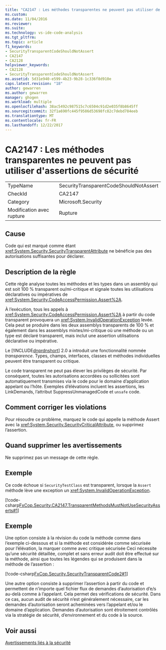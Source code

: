 ```yaml
---
title: "CA2147 : Les méthodes transparentes ne peuvent pas utiliser de sécurité déclare | Documents Microsoft"
ms.custom: 
ms.date: 11/04/2016
ms.reviewer: 
ms.suite: 
ms.technology: vs-ide-code-analysis
ms.tgt_pltfrm: 
ms.topic: article
f1_keywords:
- SecurityTransparentCodeShouldNotAssert
- CA2147
- CA2128
helpviewer_keywords:
- CA2128
- SecurityTransparentCodeShouldNotAssert
ms.assetid: 5d31e940-e599-4b23-9b28-1c336f8d910e
caps.latest.revision: "18"
author: gewarren
ms.author: gewarren
manager: ghogen
ms.workload: multiple
ms.openlocfilehash: 38ac5492c987515c7c6504c91d2e035f8b8645ff
ms.sourcegitcommit: 32f1a690fc445f9586d53698fc82c7debd784eeb
ms.translationtype: MT
ms.contentlocale: fr-FR
ms.lasthandoff: 12/22/2017
---
```

# <a name="ca2147-transparent-methods-may-not-use-security-asserts"></a>CA2147 : Les méthodes transparentes ne peuvent pas utiliser d'assertions de sécurité
|||  
|-|-|  
|TypeName|SecurityTransparentCodeShouldNotAssert|  
|CheckId|CA2147|  
|Category|Microsoft.Security|  
|Modification avec rupture|Rupture|  
  
## <a name="cause"></a>Cause  
 Code qui est marqué comme étant <xref:System.Security.SecurityTransparentAttribute> ne bénéficie pas des autorisations suffisantes pour déclarer.  
  
## <a name="rule-description"></a>Description de la règle  
 Cette règle analyse toutes les méthodes et les types dans un assembly qui est soit 100 % transparent ou/mi-critique et signale toutes les utilisations déclaratives ou impératives de <xref:System.Security.CodeAccessPermission.Assert%2A>.  
  
 À l’exécution, tous les appels à <xref:System.Security.CodeAccessPermission.Assert%2A> à partir du code transparent provoquera un <xref:System.InvalidOperationException> levée. Cela peut se produire dans les deux assemblys transparents de 100 % et également dans les assemblys mixtes/mi-critique où une méthode ou un type est déclaré transparent, mais inclut une assertion utilisations déclarative ou impérative.  
  
 Le [!INCLUDE[dnprdnshort](../code-quality/includes/dnprdnshort_md.md)] 2.0 a introduit une fonctionnalité nommée *transparence*. Types, champs, interfaces, classes et méthodes individuelles peuvent être transparent ou critique.  
  
 Le code transparent ne peut pas élever les privilèges de sécurité. Par conséquent, toutes les autorisations accordées ou sollicitées sont automatiquement transmises via le code pour le domaine d’application appelant ou l’hôte. Exemples d’élévations incluent les assertions, les LinkDemands, l’attribut SuppressUnmanagedCode et `unsafe` code.  
  
## <a name="how-to-fix-violations"></a>Comment corriger les violations  
 Pour résoudre ce problème, marquez le code qui appelle la méthode Assert avec la <xref:System.Security.SecurityCriticalAttribute>, ou supprimez l’assertion.  
  
## <a name="when-to-suppress-warnings"></a>Quand supprimer les avertissements  
 Ne supprimez pas un message de cette règle.  
  
## <a name="example"></a>Exemple  
 Ce code échoue si `SecurityTestClass` est transparent, lorsque la `Assert` méthode lève une exception un <xref:System.InvalidOperationException>.  
  
 [!code-csharp[FxCop.Security.CA2147.TransparentMethodsMustNotUseSecurityAsserts#1](../code-quality/codesnippet/CSharp/ca2147-transparent-methods-may-not-use-security-asserts_1.cs)]  
  
## <a name="example"></a>Exemple  
 Une option consiste à la révision du code la méthode comme dans l’exemple ci-dessous et si la méthode est considérée comme sécurisée pour l’élévation, la marquer comme avec critique sécurisée Ceci nécessite qu’une sécurité détaillée, complet et sans erreur audit doit être effectué sur la méthode, ainsi que toutes les légendes qui se produisent dans la méthode de l’assertion :  
  
 [!code-csharp[FxCop.Security.SecurityTransparentCode2#1](../code-quality/codesnippet/CSharp/ca2147-transparent-methods-may-not-use-security-asserts_2.cs)]  
  
 Une autre option consiste à supprimer l’assertion à partir du code et permettent de n’importe quel fichier flux de demandes d’autorisation d’e/s au-delà comme à l’appelant. Cela permet des vérifications de sécurité. Dans ce cas, aucun audit de sécurité n’est généralement nécessaire, car les demandes d’autorisation seront acheminées vers l’appelant et/ou le domaine d’application. Demandes d’autorisation sont étroitement contrôlés via la stratégie de sécurité, d’environnement et du code à la source.  
  
## <a name="see-also"></a>Voir aussi  
 [Avertissements liés à la sécurité](../code-quality/security-warnings.md)